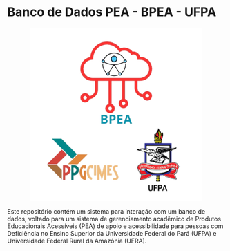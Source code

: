 # Banco de Dados PEA - BPEA - UFPA

<p align="center">
  <img src="/logo.png" alt="Logo BPEA" width="400" height="400">
</p>

Este repositório contém um sistema para interação com um banco de dados, voltado para um sistema de gerenciamento acadêmico de Produtos Educacionais Acessíveis (PEA) de apoio e acessibilidade para pessoas com Deficiência no Ensino Superior da Universidade Federal do Pará (UFPA) e Universidade Federal Rural da Amazônia (UFRA).





